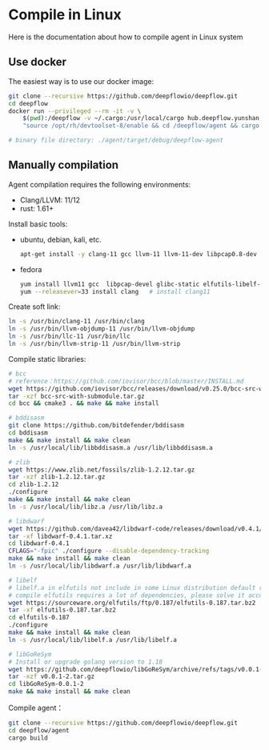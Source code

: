 # Compile in Linux

Here is the documentation about how to compile agent in Linux system

## Use docker

The easiest way is to use our docker image:
```bash
git clone --recursive https://github.com/deepflowio/deepflow.git 
cd deepflow 
docker run --privileged --rm -it -v \
    $(pwd):/deepflow -v ~/.cargo:/usr/local/cargo hub.deepflow.yunshan.net/public/rust-build bash -c \
    "source /opt/rh/devtoolset-8/enable && cd /deepflow/agent && cargo build"

# binary file directory: ./agent/target/debug/deepflow-agent
```

## Manually compilation

Agent compilation requires the following environments:
- Clang/LLVM: 11/12
- rust: 1.61+

Install basic tools:
- ubuntu, debian, kali, etc.
  ```bash
  apt-get install -y clang-11 gcc llvm-11 llvm-11-dev libpcap0.8-dev libelf-dev make
  ```
- fedora
  ```bash
  yum install llvm11 gcc  libpcap-devel glibc-static elfutils-libelf-devel make
  yum --releasever=33 install clang   # install clang11
  ```

Create soft link:
```bash
ln -s /usr/bin/clang-11 /usr/bin/clang
ln -s /usr/bin/llvm-objdump-11 /usr/bin/llvm-objdump
ln -s /usr/bin/llc-11 /usr/bin/llc
ln -s /usr/bin/llvm-strip-11 /usr/bin/llvm-strip
```

Compile static libraries:
```bash
# bcc
# reference：https://github.com/iovisor/bcc/blob/master/INSTALL.md
wget https://github.com/iovisor/bcc/releases/download/v0.25.0/bcc-src-with-submodule.tar.gz
tar -xzf bcc-src-with-submodule.tar.gz
cd bcc && cmake3 . && make && make install

# bddisasm
git clone https://github.com/bitdefender/bddisasm
cd bddisasm
make && make install && make clean
ln -s /usr/local/lib/libbddisasm.a /usr/lib/libbddisasm.a

# zlib
wget https://www.zlib.net/fossils/zlib-1.2.12.tar.gz
tar -xzf zlib-1.2.12.tar.gz
cd zlib-1.2.12
./configure
make && make install && make clean
ln -s /usr/local/lib/libz.a /usr/lib/libz.a

# libdwarf
wget https://github.com/davea42/libdwarf-code/releases/download/v0.4.1/libdwarf-0.4.1.tar.xz
tar -xf libdwarf-0.4.1.tar.xz
cd libdwarf-0.4.1
CFLAGS="-fpic" ./configure --disable-dependency-tracking
make && make install && make clean
ln -s /usr/local/lib/libdwarf.a /usr/lib/libdwarf.a

# libelf
# libelf.a in elfutils not include in some Linux distribution default repository.
# compile elfutils requires a lot of dependencies, please solve it according to your Linux distribution.
wget https://sourceware.org/elfutils/ftp/0.187/elfutils-0.187.tar.bz2
tar -xf elfutils-0.187.tar.bz2
cd elfutils-0.187
./configure
make && make install && make clean
ln -s /usr/local/lib/libelf.a /usr/lib/libelf.a

# libGoReSym
# Install or upgrade golang version to 1.18
wget https://github.com/deepflowio/libGoReSym/archive/refs/tags/v0.0.1-2.tar.gz
tar -xzf v0.0.1-2.tar.gz
cd libGoReSym-0.0.1-2
make && make install && make clean
```

Compile agent：
```bash
git clone --recursive https://github.com/deepflowio/deepflow.git
cd deepflow/agent
cargo build
```
